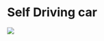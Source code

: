 # Self Driving car
![](https://github.com/AntonyBARGE/ai_driven_cars/blob/main/ai%20driven%20cars%20gif.gif)
